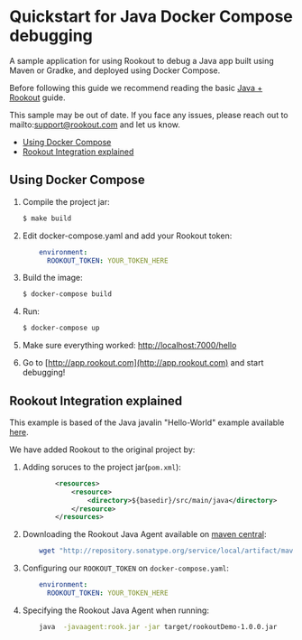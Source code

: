 # Quickstart for Java Docker Compose debugging

A sample application for using Rookout to debug a Java app built using Maven or Gradke, and deployed using Docker Compose.

Before following this guide we recommend reading the basic [Java + Rookout] guide.

This sample may be out of date. If you face any issues, please reach out to mailto:support@rookout.com and let us know.

* [Using Docker Compose](#using-docker-compose)
* [Rookout Integration explained](#rookout-integration-explained)

## Using Docker Compose

1. Compile the project jar:
     ```bash
    $ make build
    ```
2. Edit docker-compose.yaml and add your Rookout token:
    ``` YAML
        environment:
          ROOKOUT_TOKEN: YOUR_TOKEN_HERE
    ```
3. Build the image:
    ``` bash
    $ docker-compose build
    
    ```
4. Run:
    ```bash
    $ docker-compose up
    ```
5. Make sure everything worked: [http://localhost:7000/hello](http://localhost:7000/hello)

6. Go to [http://app.rookout.com](http://app.rookout.com) and start debugging! 
## Rookout Integration explained

This example is based of the Java javalin "Hello-World" example available [here].

We have added Rookout to the original project by:
1. Adding soruces to the project jar(`pom.xml`):
    ```xml
            <resources>
                <resource>
                    <directory>${basedir}/src/main/java</directory>
                </resource>
            </resources>
    ```
    
2. Downloading the Rookout Java Agent available on [maven central]:
    ```bash
        wget "http://repository.sonatype.org/service/local/artifact/maven/redirect?r=central-proxy&g=com.rookout&a=rook&v=LATEST"  -O rook.jar
    ```
    
3. Configuring our `ROOKOUT_TOKEN` on `docker-compose.yaml`:
    ``` YAML
        environment:
          ROOKOUT_TOKEN: YOUR_TOKEN_HERE
    ```    
    
3. Specifying the Rookout Java Agent when running:
    ```bash
        java  -javaagent:rook.jar -jar target/rookoutDemo-1.0.0.jar 
    ```


[Java + Rookout]: https://docs.rookout.com/docs/rooks-setup.html
[here]: https://github.com/tipsy/javalin/
[maven central]: https://mvnrepository.com/artifact/com.rookout/rook
